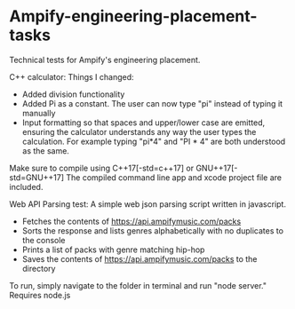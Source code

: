 # Ampify-engineering-placement-tasks

Technical tests for Ampify's engineering placement.

C++ calculator:
Things I changed:
- Added division functionality
- Added Pi as a constant.  The user can now type "pi" instead of typing it manually
- Input formatting so that spaces and upper/lower case are emitted, ensuring the calculator understands any way the user types the calculation.  For example typing "pi*4" and "PI * 4" are both understood as the same.

Make sure to compile using C++17[-std=c++17] or GNU++17[-std=GNU++17]
The compiled command line app and xcode project file are included.

Web API Parsing test:
A simple web json parsing script written in javascript.

- Fetches the contents of https://api.ampifymusic.com/packs 
- Sorts the response and lists genres alphabetically with no duplicates to the console
- Prints a list of packs with genre matching hip-hop
- Saves the contents of https://api.ampifymusic.com/packs to the directory

To run, simply navigate to the folder in terminal and run "node server."
Requires node.js 
